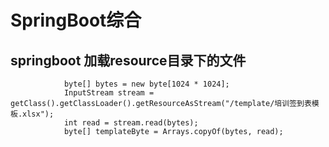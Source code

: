 # SpringBoot综合

## springboot 加载resource目录下的文件
```
            byte[] bytes = new byte[1024 * 1024];
            InputStream stream = getClass().getClassLoader().getResourceAsStream("/template/培训签到表模板.xlsx");
            int read = stream.read(bytes);
            byte[] templateByte = Arrays.copyOf(bytes, read);
```
